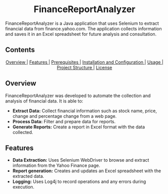 <h1 align="center">FinanceReportAnalyzer</h1>
<p>FinanceReportAnalyzer is a Java application that uses Selenium to extract financial data from finance.yahoo.com. The application collects information and saves it in an Excel spreadsheet for future analysis and consultation.</p>


<h2>Contents</h2>
<p align="center">
    <a href="#overview"> Overview </a> |
    <a href="#features"> Features </a> |
    <a href="#prerequisites"> Prerequisites </a> |
    <a href="#installation"> Installation and Configuration </a> |
    <a href="#usage"> Usage </a> |
    <a href="#structure"> Project Structure </a> |
    <a href="#license"> License </a>
</p>


<h2 id="overview">Overview</h2>
<p>FinanceReportAnalyzer was developed to automate the collection and analysis of financial data. It is able to:</p>

<ul>
    <li><b>Extract Data:</b> Collect financial information such as stock name, price, change and percentage change from a web page.</li>
    <li><b>Process Data:</b> Filter and prepare data for reports.</li>
    <li><b>Generate Reports:</b> Create a report in Excel format with the data collected.</li>
</ul>


<h2 id="features">Features</h2>
<ul>
    <li><b>Data Extraction:</b> Uses Selenium WebDriver to browse and extract information from the Yahoo Finance page.</li>
    <li><b>Report generation:</b> Creates and updates an Excel spreadsheet with the extracted data.</li>
    <li><b>Logging:</b> Uses Log4j to record operations and any errors during execution.</li>
</ul>
